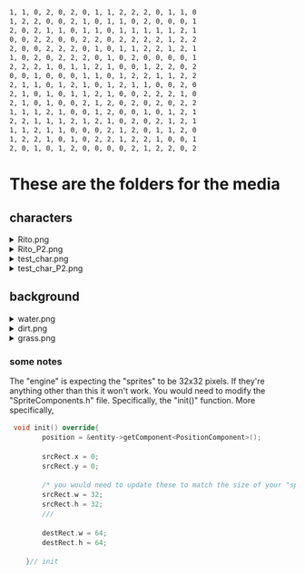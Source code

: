 ```
1, 1, 0, 2, 0, 2, 0, 1, 1, 2, 2, 2, 0, 1, 1, 0
1, 2, 2, 0, 0, 2, 1, 0, 1, 1, 0, 2, 0, 0, 0, 1
2, 0, 2, 1, 1, 0, 1, 1, 0, 1, 1, 1, 1, 1, 2, 1
0, 0, 2, 2, 0, 0, 2, 2, 0, 2, 2, 2, 2, 1, 2, 2
2, 0, 0, 2, 2, 2, 0, 1, 0, 1, 1, 2, 2, 1, 2, 1
1, 0, 2, 0, 2, 2, 2, 0, 1, 0, 2, 0, 0, 0, 0, 1
2, 2, 2, 1, 0, 1, 1, 2, 1, 0, 0, 1, 2, 2, 0, 2
0, 0, 1, 0, 0, 0, 1, 1, 0, 1, 2, 2, 1, 1, 2, 2
2, 1, 1, 0, 1, 2, 1, 0, 1, 2, 1, 1, 0, 0, 2, 0
2, 1, 0, 1, 0, 1, 1, 2, 1, 0, 0, 2, 2, 2, 1, 0
2, 1, 0, 1, 0, 0, 2, 1, 2, 0, 2, 0, 2, 0, 2, 2
1, 1, 1, 2, 1, 0, 0, 1, 2, 0, 0, 1, 0, 1, 2, 1
2, 2, 1, 1, 1, 2, 1, 2, 1, 0, 2, 0, 2, 1, 2, 1
1, 1, 2, 1, 1, 0, 0, 0, 2, 1, 2, 0, 1, 1, 2, 0
1, 2, 2, 1, 0, 1, 0, 2, 2, 1, 2, 2, 1, 0, 0, 1
2, 0, 1, 0, 1, 2, 0, 0, 0, 0, 2, 1, 2, 2, 0, 2
```

</details>

# These are the folders for the media

## characters
<details>
<summary>Rito.png</summary>
<br><img src="characters/Rito.png" width="100">
</details>

<details>
<summary>Rito_P2.png</summary>
<br><img src="characters/Rito_P2.png" width="100">
</details>

<details>
<summary>test_char.png</summary>
<br><img src="characters/test_char.png" width="100">
</details>

<details>
<summary>test_char_P2.png</summary>
<br><img src="characters/test_char_P2.png" width="100">
</details>

## background

<details>
<summary>water.png</summary>
<br><img src="background/water.png" width="100">
</details>

<details>
<summary>dirt.png</summary>
<br><img src="background/dirt.png" width="100">
</details>

<details>
<summary>grass.png</summary>
<br><img src="background/grass.png" width="100">
</details>

### some notes
The "engine" is expecting the "sprites" to be 32x32 pixels. 
If they're anything other than this it won't work.
You would need to modify the "SpriteComponents.h" file. 
Specifically, the "init()" function.
More specifically, 
```c++
 void init() override{
        position = &entity->getComponent<PositionComponent>();
        
        srcRect.x = 0;
        srcRect.y = 0;

        /* you would need to update these to match the size of your "sprite" */
        srcRect.w = 32; 
        srcRect.h = 32;
        ///
        
        destRect.w = 64;
        destRect.h = 64;

    }// init
```
